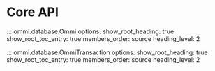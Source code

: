 # Core API

::: ommi.database.Ommi
    options:
      show_root_heading: true
      show_root_toc_entry: true
      members_order: source
      heading_level: 2

::: ommi.database.OmmiTransaction
    options:
      show_root_heading: true
      show_root_toc_entry: true
      members_order: source
      heading_level: 2 